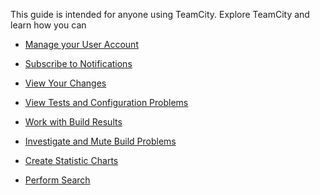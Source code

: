 [//]: # (title: User's Guide)
[//]: # (auxiliary-id: User's Guide)
This guide is intended for anyone using TeamCity. Explore TeamCity and learn how you can


	
* [Manage your User Account](managing-your-user-account.md)
	
* [Subscribe to Notifications](subscribing-to-notifications.md)
	
* [View Your Changes](viewing-your-changes.md)
	
* [View Tests and Configuration Problems](viewing-tests-and-configuration-problems.md)
	
* [Work with Build Results](working-with-build-results.md)
	
* [Investigate and Mute Build Problems](investigating-and-muting-build-problems.md)
	
* [Create Statistic Charts](statistic-charts.md)
	
* [Perform Search](search.md)

